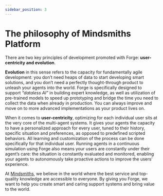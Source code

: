 ```yaml
---
sidebar_position: 3
---
```


# The philosophy of Mindsmiths Platform

There are two key principles of development promoted with Forge: **user-centricity and evolution**.


**Evolution** in this sense refers to the capacity for fundamentally agile development: you don’t need heaps of data to start developing smart solutions, and you don’t need a perfectly thought-through product to unleash your agents into the world.
Forge is specifically designed to support _“dataless AI”_ in building expert knowledge, as well as utilization of pre-trained models to speed up prototyping and bridge the time you need to collect the data when already in production. You can always improve and move on to more advanced implementations as your product lives on.


When it comes to **user-centricity**, optimizing for each individual user sits at the very core of the multi-agent systems.
It gives your agents the capacity to have a personalized approach for every user, tuned to their history, specific situation and preferences, as opposed to predefined scripted behaviors.
All learning and customization of the process can be done specifically for that individual user.
Running agents in a continuous simulation using Forge also means your users are constantly under their agent’s care: the situation is constantly evaluated and monitored, enabling your agents to autonomously take proactive actions to improve the users’ experience.

At [Mindsmiths](https://www.mindsmiths.com/), we believe in the world where the best service and top-quality knowledge are accessible to everyone. By giving you Forge, we want to help you create smart and caring support systems and bring value to the world. 


